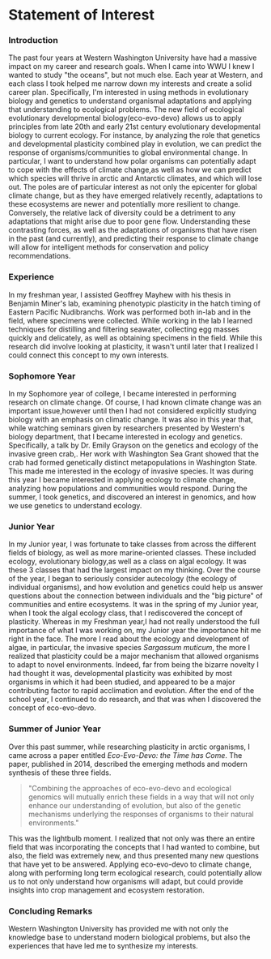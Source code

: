 # Statement of Interest

### Introduction

The past four years at Western Washington University have had a massive impact on my career and research goals. When I came into WWU I knew I wanted to study "the oceans", but not much else. Each year at Western, and each class I took helped me narrow down my interests and create a solid career plan. Specifically, I'm interested in using methods in evolutionary biology and genetics to understand organismal adaptations and applying that understanding to ecological problems. The new field of ecological evolutionary developmental biology(eco-evo-devo) allows us to apply principles from late 20th and early 21st century evolutionary developmental biology to current ecology. For instance, by analyzing the role that genetics and developmental plasticity combined play in evolution, we can predict the response of organisms/communities to global environmental change. In particular, I want to understand how polar organisms can potentially adapt to cope with the effects of climate change,as well as how we can predict which species will thrive in arctic and Antarctic climates, and which will lose out. The poles are of particular interest as not only the epicenter for global climate change, but as they have emerged relatively recently, adaptations to these ecosystems are newer and potentially more resilient to change. Conversely, the relative lack of diversity could be a detriment to any adaptations that might arise due to poor gene flow. Understanding these contrasting forces, as well as the adaptations of organisms that have risen in the past (and currently), and predicting their response to climate change will allow for intelligent methods for conservation and policy recommendations. 

### Experience

In my freshman year, I assisted Geoffrey Mayhew with his thesis in Benjamin Miner's lab, examining phenotypic plasticity in the hatch timing of Eastern Pacific Nudibranchs. Work was performed both in-lab and in the field, where specimens were collected. While working in the lab I learned techniques for distilling and filtering seawater, collecting egg masses quickly and delicately, as well as obtaining specimens in the field. While this research did involve looking at plasticity, it wasn't until later that I realized I could connect this concept to my own interests. 



### Sophomore Year

In my Sophomore year of college, I became interested in performing research on climate change. Of course, I had known climate change was an important issue,however until then I had not considered explicitly studying biology with an emphasis on climatic change. It was also in this year that, while watching seminars given by researchers presented by Western's biology department, that I became interested in ecology and genetics. Specifically, a talk by Dr. Emily Grayson on the genetics and ecology of the invasive green crab,. Her work with Washington Sea Grant showed that the crab had formed genetically distinct metapopulations in Washington State. This made me interested in the ecology of invasive species. It was during this year I became interested in applying ecology to climate change, analyzing how populations and communities would respond. During the summer, I took genetics, and discovered an interest in genomics, and how we use genetics to understand ecology.



### Junior Year

In my Junior year, I was fortunate to take classes from across the different fields of biology, as well as more marine-oriented classes. These included ecology, evolutionary biology,as well as a class on algal ecology. It was these 3 classes that had the largest impact on my thinking. Over the course of the year, I began to seriously consider autecology (the ecology of individual organisms), and how evolution and genetics could help us answer questions about the connection between individuals and the "big picture" of communities and entire ecosystems. It was in the spring of my Junior year, when I took the algal ecology class, that I rediscovered the concept of plasticity. Whereas in my Freshman year,I had not really understood the full importance of what I was working on, my Junior year the importance hit me right in the face. The more I read about the ecology and development of algae, in particular, the invasive species *Sargassum muticum*, the more I realized that plasticity could be a major mechanism that allowed organisms to adapt to novel environments. Indeed, far from being the bizarre novelty I had thought it was, developmental plasticity was exhibited by most organisms in which it had been studied, and appeared to be a major contributing factor to rapid acclimation and evolution. After the end of the school year, I continued to do research, and that was when I discovered the concept of eco-evo-devo.

### Summer of Junior Year

Over this past summer, while researching plasticity in arctic organisms, I came across a paper entitled *Eco-Evo-Devo: the Time has Come*. The paper, published in 2014, described the emerging methods and modern synthesis of these three fields. 

> "Combining the approaches of eco-evo-devo and ecological genomics will mutually enrich these fields in a way that will not only enhance our understanding of evolution, but also of the genetic mechanisms underlying the responses of organisms to their natural environments." 

This was the lightbulb moment. I realized that not only was there an entire field that was incorporating the concepts that I had wanted to combine, but also, the field was extremely new, and thus presented many new questions that have yet to be answered. Applying eco-evo-devo to climate change, along with performing long term ecological research, could potentially allow us to not only understand how organisms will adapt, but could provide insights into crop management and ecosystem restoration.



### Concluding Remarks

Western Washington University has provided me with not only the knowledge base to understand modern biological problems, but also the experiences that have led me to synthesize my interests. 

